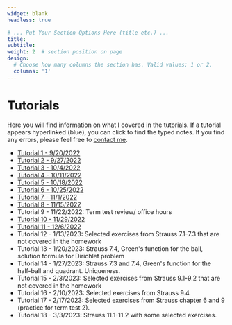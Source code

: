 ```yaml
---
widget: blank
headless: true

# ... Put Your Section Options Here (title etc.) ...
title: 
subtitle:
weight: 2  # section position on page
design:
  # Choose how many columns the section has. Valid values: 1 or 2.
  columns: '1'
---
```

# Tutorials
Here you will find information on what I covered in the tutorials. If a tutorial appears hyperlinked (blue), you can click to find the typed notes. If you find any errors, please feel free to [contact me](https://davidknapik.com/#contact). 

- [Tutorial 1 - 9/20/2022](https://github.com/Dknapik/website-academic/blob/master/content/MAT351/351TUT_SEP20.pdf)
- [Tutorial 2 - 9/27/2022](https://github.com/Dknapik/website-academic/blob/master/content/MAT351/351TUT_SEP27.pdf)
- [Tutorial 3 - 10/4/2022](https://github.com/Dknapik/website-academic/blob/master/content/MAT351/351TUT_OCT4.pdf)
- [Tutorial 4 - 10/11/2022](https://github.com/Dknapik/website-academic/blob/master/content/MAT351/351TUT_OCT11.pdf)
- [Tutorial 5 - 10/18/2022](https://github.com/Dknapik/website-academic/blob/master/content/MAT351/351TUT_OCT18.pdf)
- [Tutorial 6 - 10/25/2022](https://github.com/Dknapik/website-academic/blob/master/content/MAT351/351TUT_OCT25.pdf)
- [Tutorial 7 - 11/1/2022](https://github.com/Dknapik/website-academic/blob/master/content/MAT351/351TUT_NOV1.pdf)
- [Tutorial 8 - 11/15/2022](https://github.com/Dknapik/website-academic/blob/master/content/MAT351/351TUT_NOV15.pdf)
- Tutorial 9 - 11/22/2022: Term test review/ office hours
- [Tutorial 10 - 11/29/2022](https://github.com/Dknapik/website-academic/blob/master/content/MAT351/351TUT_NOV29.pdf)
- [Tutorial 11 - 12/6/2022](https://github.com/Dknapik/website-academic/blob/master/content/MAT351/351TUT_DEC6.pdf)
- Tutorial 12 - 1/13/2023: Selected exercises from Strauss 7.1-7.3 that are not covered in the homework
- Tutorial 13 - 1/20/2023: Strauss 7.4, Green's function for the ball, solution formula for Dirichlet problem
- Tutorial 14 - 1/27/2023: Strauss 7.3 and 7.4, Green's function for the half-ball and quadrant. Uniqueness.
- Tutorial 15 - 2/3/2023: Selected exercises from Strauss 9.1-9.2 that are not covered in the homework
- Tutorial 16 - 2/10/2023: Selected exercises from Strauss 9.4
- Tutorial 17 - 2/17/2023: Selected exercises from Strauss chapter 6 and 9 (practice for term test 2).
- Tutorial 18 - 3/3/2023: Strauss 11.1-11.2 with some selected exercises.
